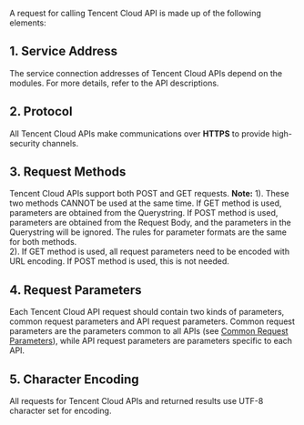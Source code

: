 A request for calling Tencent Cloud API is made up of the following elements:

## 1. Service Address
The service connection addresses of Tencent Cloud APIs depend on the modules. For more details, refer to the API descriptions.

## 2. Protocol
All Tencent Cloud APIs make communications over **HTTPS** to provide high-security channels.

## 3. Request Methods

Tencent Cloud APIs support both POST and GET requests.
**Note:**
1). These two methods CANNOT be used at the same time. If GET method is used, parameters are obtained from the Querystring. If POST method is used, parameters are obtained from the Request Body, and the parameters in the Querystring will be ignored. The rules for parameter formats are the same for both methods.  
2). If GET method is used, all request parameters need to be encoded with URL encoding. If POST method is used, this is not needed.

## 4. Request Parameters
Each Tencent Cloud API request should contain two kinds of parameters, common request parameters and API request parameters. Common request parameters are the parameters common to all APIs (see [Common Request Parameters](https://cloud.tencent.com/doc/api/445/6384)), while API request parameters are parameters specific to each API.

## 5. Character Encoding
All requests for Tencent Cloud APIs and returned results use UTF-8 character set for encoding.
